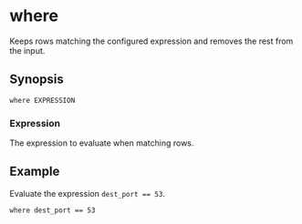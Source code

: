 # where

Keeps rows matching the configured expression and removes the rest from the
input.

## Synopsis

```
where EXPRESSION
```

### Expression

The expression to evaluate when matching rows.

## Example

Evaluate the expression `dest_port == 53`.

```
where dest_port == 53
```
